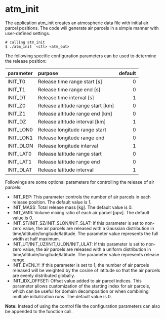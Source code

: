 # atm_init

The application atm_init creates an atmospheric data file with initial air parcel positions. The code will generate air parcels in a simple manner with user-defined settings.

```
# calling atm_init
$ ./atm_init  <ctl> <atm_out>
```
The following specific configuration parameters can be used to determine the release position:

| parameter | purpose | default | 
|:-----------|:---------|---------:|
| INIT_T0 | Release time range start [s] | 0 |
| INIT_T1 | Release time range end [s] | 0 |
| INIT_DT | Release time interval [s] | 1 |
| INIT_Z0 | Release altitude range start [km] | 0 |
| INIT_Z1 | Release altitude range end [km] | 0 |
| INIT_DZ | Release altitude interval [km] | 1 |
| INIT_LON0 | Release longitude range start | 0 |
| INIT_LON1 | Release longitude range end | 0 |
| INIT_DLON | Release longitude interval | 1 |
| INIT_LAT0 | Release latitude range start | 0 |
| INIT_LAT1 | Release latitude range end | 0 |
| INIT_DLAT | Release latitude interval | 1 |

Followings are some optional parameters for controlling the release of air parcels:

* INIT_REP: This parameter controls the number of air parcels in each release position. The default value is 1.
* INIT_MASS: Total release mass [kg]. The default value is 0.
* INIT_VMR: Volume mixing ratio of each air parcel [ppv]. The default value is 0.
* INIT_ST/INIT_SZ/INIT_SLON/INIT_SLAT: If this parameter is set to non-zero value, the air parcels are released with a Gaussian distribution in time/altitude/longitude/latitude. The parameter value represents the full width at half maximum. 
* INIT_UT/INIT_UZ/INIT_ULON/INIT_ULAT: If this parameter is set to non-zero value, the air parcels are released with a uniform distribution in time/altitude/longitude/latitude. The parameter value represents release range.
* INIT_EVENLY: If this parameter is set to 1, the number of air parcels released will be weighted by the cosine of latitude so that the air parcels are evenly distributed globally.
* INIT_IDX_OFFSET: Offset value added to air parcel indices. This parameter allows customization of the starting index for air parcels, which can be useful for domain decomposition or when combining multiple initialization runs. The default value is 0. 

**Note:** Instead of using the control file the configuration parameters can also be appended to the function call. 
